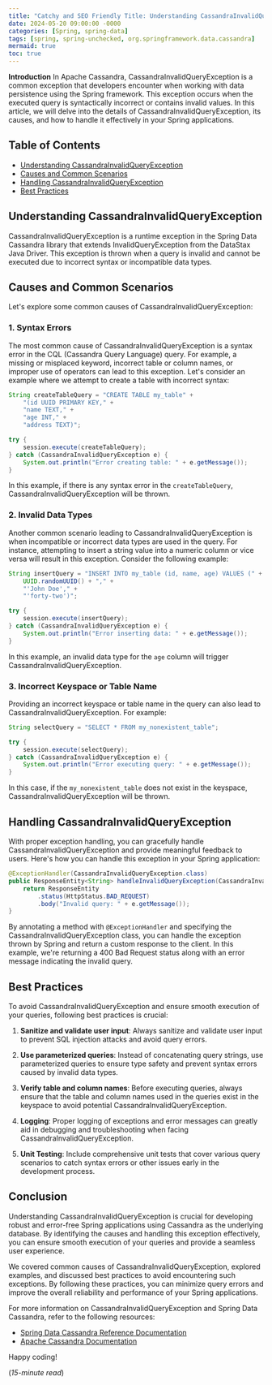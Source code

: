 ```yaml
---
title: "Catchy and SEO Friendly Title: Understanding CassandraInvalidQueryException in Spring: A Comprehensive Guide"
date: 2024-05-20 09:00:00 -0000
categories: [Spring, spring-data]
tags: [spring, spring-unchecked, org.springframework.data.cassandra]
mermaid: true
toc: true
---
```



**Introduction**
In Apache Cassandra, CassandraInvalidQueryException is a common exception that developers encounter when working with data persistence using the Spring framework. This exception occurs when the executed query is syntactically incorrect or contains invalid values. In this article, we will delve into the details of CassandraInvalidQueryException, its causes, and how to handle it effectively in your Spring applications.

## Table of Contents
- [Understanding CassandraInvalidQueryException](#understanding-cassandravalidqueryexception)
- [Causes and Common Scenarios](#causes-and-common-scenarios)
- [Handling CassandraInvalidQueryException](#handling-cassandravalidqueryexception)
- [Best Practices](#best-practices)

## Understanding CassandraInvalidQueryException
CassandraInvalidQueryException is a runtime exception in the Spring Data Cassandra library that extends InvalidQueryException from the DataStax Java Driver. This exception is thrown when a query is invalid and cannot be executed due to incorrect syntax or incompatible data types.

## Causes and Common Scenarios
Let's explore some common causes of CassandraInvalidQueryException:

### 1. Syntax Errors
The most common cause of CassandraInvalidQueryException is a syntax error in the CQL (Cassandra Query Language) query. For example, a missing or misplaced keyword, incorrect table or column names, or improper use of operators can lead to this exception. Let's consider an example where we attempt to create a table with incorrect syntax:

```java
String createTableQuery = "CREATE TABLE my_table" +
    "(id UUID PRIMARY KEY," +
    "name TEXT," +
    "age INT," +
    "address TEXT)";

try {
    session.execute(createTableQuery);
} catch (CassandraInvalidQueryException e) {
    System.out.println("Error creating table: " + e.getMessage());
}
```

In this example, if there is any syntax error in the `createTableQuery`, CassandraInvalidQueryException will be thrown.

### 2. Invalid Data Types
Another common scenario leading to CassandraInvalidQueryException is when incompatible or incorrect data types are used in the query. For instance, attempting to insert a string value into a numeric column or vice versa will result in this exception. Consider the following example:

```java
String insertQuery = "INSERT INTO my_table (id, name, age) VALUES (" +
    UUID.randomUUID() + "," +
    "'John Doe'," +
    "'forty-two')";

try {
    session.execute(insertQuery);
} catch (CassandraInvalidQueryException e) {
    System.out.println("Error inserting data: " + e.getMessage());
}
```

In this example, an invalid data type for the `age` column will trigger CassandraInvalidQueryException.

### 3. Incorrect Keyspace or Table Name
Providing an incorrect keyspace or table name in the query can also lead to CassandraInvalidQueryException. For example:

```java
String selectQuery = "SELECT * FROM my_nonexistent_table";

try {
    session.execute(selectQuery);
} catch (CassandraInvalidQueryException e) {
    System.out.println("Error executing query: " + e.getMessage());
}
```

In this case, if the `my_nonexistent_table` does not exist in the keyspace, CassandraInvalidQueryException will be thrown.

## Handling CassandraInvalidQueryException
With proper exception handling, you can gracefully handle CassandraInvalidQueryException and provide meaningful feedback to users. Here's how you can handle this exception in your Spring application:

```java
@ExceptionHandler(CassandraInvalidQueryException.class)
public ResponseEntity<String> handleInvalidQueryException(CassandraInvalidQueryException e) {
    return ResponseEntity
        .status(HttpStatus.BAD_REQUEST)
        .body("Invalid query: " + e.getMessage());
}
```

By annotating a method with `@ExceptionHandler` and specifying the CassandraInvalidQueryException class, you can handle the exception thrown by Spring and return a custom response to the client. In this example, we're returning a 400 Bad Request status along with an error message indicating the invalid query.

## Best Practices
To avoid CassandraInvalidQueryException and ensure smooth execution of your queries, following best practices is crucial:

1. **Sanitize and validate user input**: Always sanitize and validate user input to prevent SQL injection attacks and avoid query errors.

2. **Use parameterized queries**: Instead of concatenating query strings, use parameterized queries to ensure type safety and prevent syntax errors caused by invalid data types.

3. **Verify table and column names**: Before executing queries, always ensure that the table and column names used in the queries exist in the keyspace to avoid potential CassandraInvalidQueryException.

4. **Logging**: Proper logging of exceptions and error messages can greatly aid in debugging and troubleshooting when facing CassandraInvalidQueryException.

5. **Unit Testing**: Include comprehensive unit tests that cover various query scenarios to catch syntax errors or other issues early in the development process.

## Conclusion
Understanding CassandraInvalidQueryException is crucial for developing robust and error-free Spring applications using Cassandra as the underlying database. By identifying the causes and handling this exception effectively, you can ensure smooth execution of your queries and provide a seamless user experience.

We covered common causes of CassandraInvalidQueryException, explored examples, and discussed best practices to avoid encountering such exceptions. By following these practices, you can minimize query errors and improve the overall reliability and performance of your Spring applications.

For more information on CassandraInvalidQueryException and Spring Data Cassandra, refer to the following resources:

- [Spring Data Cassandra Reference Documentation](https://docs.spring.io/spring-data/cassandra/docs/current/reference/html/)
- [Apache Cassandra Documentation](https://cassandra.apache.org/doc/latest/)

Happy coding!

(*15-minute read*)